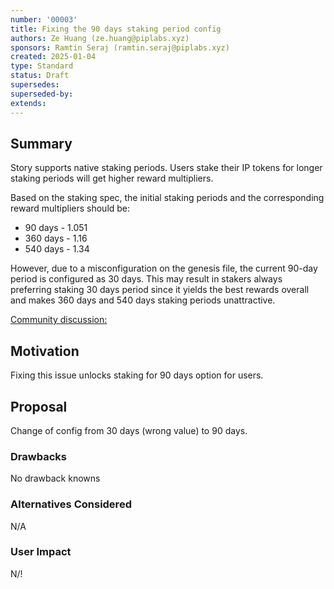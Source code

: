 ```yaml
---
number: '00003'
title: Fixing the 90 days staking period config
authors: Ze Huang (ze.huang@piplabs.xyz)
sponsors: Ramtin Seraj (ramtin.seraj@piplabs.xyz)
created: 2025-01-04
type: Standard
status: Draft
supersedes: 
superseded-by: 
extends: 
---
```


## Summary

Story supports native staking periods. Users stake their IP tokens 
for longer staking periods will get higher reward multipliers.

Based on the staking spec, the initial staking periods and the 
corresponding reward multipliers should be:

- 90 days - 1.051
- 360 days - 1.16
- 540 days - 1.34

However, due to a misconfiguration on the genesis file, the current 
90-day period is configured as 30 days. This may result in stakers 
always preferring staking 30 days period since it yields the best 
rewards overall and makes 360 days and 540 days staking periods 
unattractive.

[Community discussion:](https://forum.story.foundation/t/increase-the-30-days-staking-period-to-90-days/43/1)

## Motivation

Fixing this issue unlocks staking for 90 days option for users.

## Proposal

Change of config from 30 days (wrong value) to 90 days.

### Drawbacks

No drawback knowns

### Alternatives Considered

N/A

### User Impact

N/!

